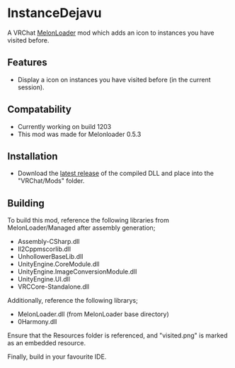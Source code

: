 # InstanceDejavu
A VRChat [MelonLoader](https://github.com/LavaGang/MelonLoader) mod which adds an icon to instances you have visited before.

## Features
* Display a icon on instances you have visited before (in the current session).

## Compatability
* Currently working on build 1203
* This mod was made for Melonloader 0.5.3

## Installation
* Download the [latest release](https://github.com/Kiokuu/InstanceDejavu/releases/latest) of the compiled DLL and place into the "VRChat/Mods" folder.

## Building
To build this mod, reference the following libraries from MelonLoader/Managed after assembly generation;
* Assembly-CSharp.dll
* Il2Cppmscorlib.dll
* UnhollowerBaseLib.dll
* UnityEngine.CoreModule.dll
* UnityEngine.ImageConversionModule.dll
* UnityEngine.UI.dll
* VRCCore-Standalone.dll

Additionally, reference the following librarys;
* MelonLoader.dll (from MelonLoader base directory)
* 0Harmony.dll

Ensure that the Resources folder is referenced, and "visited.png" is marked as an embedded resource.

Finally, build in your favourite IDE.
